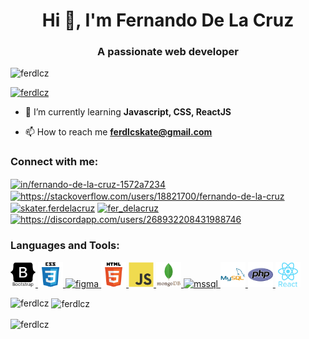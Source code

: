 <h1 align="center">Hi 👋, I'm Fernando De La Cruz</h1>
<h3 align="center">A passionate web developer</h3>

<p align="left"> <img src="https://komarev.com/ghpvc/?username=ferdlcz&label=Profile%20views&color=0e75b6&style=flat" alt="ferdlcz" /> </p>

<p align="left"> <a href="https://github.com/ryo-ma/github-profile-trophy"><img src="https://github-profile-trophy.vercel.app/?username=ferdlcz" alt="ferdlcz" /></a> </p>

- 🌱 I’m currently learning **Javascript, CSS, ReactJS**

- 📫 How to reach me **ferdlcskate@gmail.com**

<h3 align="left">Connect with me:</h3>
<p align="left">
<a href="https://linkedin.com/in/in/fernando-de-la-cruz-1572a7234" target="blank"><img align="center" src="https://raw.githubusercontent.com/rahuldkjain/github-profile-readme-generator/master/src/images/icons/Social/linked-in-alt.svg" alt="in/fernando-de-la-cruz-1572a7234" height="30" width="40" /></a>
<a href="https://stackoverflow.com/users/https://stackoverflow.com/users/18821700/fernando-de-la-cruz" target="blank"><img align="center" src="https://raw.githubusercontent.com/rahuldkjain/github-profile-readme-generator/master/src/images/icons/Social/stack-overflow.svg" alt="https://stackoverflow.com/users/18821700/fernando-de-la-cruz" height="30" width="40" /></a>
<a href="https://fb.com/skater.ferdelacruz" target="blank"><img align="center" src="https://raw.githubusercontent.com/rahuldkjain/github-profile-readme-generator/master/src/images/icons/Social/facebook.svg" alt="skater.ferdelacruz" height="30" width="40" /></a>
<a href="https://instagram.com/fer_delacruz" target="blank"><img align="center" src="https://raw.githubusercontent.com/rahuldkjain/github-profile-readme-generator/master/src/images/icons/Social/instagram.svg" alt="fer_delacruz" height="30" width="40" /></a>
<a href="https://discord.gg/https://discordapp.com/users/268932208431988746" target="blank"><img align="center" src="https://raw.githubusercontent.com/rahuldkjain/github-profile-readme-generator/master/src/images/icons/Social/discord.svg" alt="https://discordapp.com/users/268932208431988746" height="30" width="40" /></a>
</p>

<h3 align="left">Languages and Tools:</h3>
<p align="left"> <a href="https://getbootstrap.com" target="_blank" rel="noreferrer"> <img src="https://raw.githubusercontent.com/devicons/devicon/master/icons/bootstrap/bootstrap-plain-wordmark.svg" alt="bootstrap" width="40" height="40"/> </a> <a href="https://www.w3schools.com/css/" target="_blank" rel="noreferrer"> <img src="https://raw.githubusercontent.com/devicons/devicon/master/icons/css3/css3-original-wordmark.svg" alt="css3" width="40" height="40"/> </a> <a href="https://www.figma.com/" target="_blank" rel="noreferrer"> <img src="https://www.vectorlogo.zone/logos/figma/figma-icon.svg" alt="figma" width="40" height="40"/> </a> <a href="https://www.w3.org/html/" target="_blank" rel="noreferrer"> <img src="https://raw.githubusercontent.com/devicons/devicon/master/icons/html5/html5-original-wordmark.svg" alt="html5" width="40" height="40"/> </a> <a href="https://developer.mozilla.org/en-US/docs/Web/JavaScript" target="_blank" rel="noreferrer"> <img src="https://raw.githubusercontent.com/devicons/devicon/master/icons/javascript/javascript-original.svg" alt="javascript" width="40" height="40"/> </a> <a href="https://www.mongodb.com/" target="_blank" rel="noreferrer"> <img src="https://raw.githubusercontent.com/devicons/devicon/master/icons/mongodb/mongodb-original-wordmark.svg" alt="mongodb" width="40" height="40"/> </a> <a href="https://www.microsoft.com/en-us/sql-server" target="_blank" rel="noreferrer"> <img src="https://www.svgrepo.com/show/303229/microsoft-sql-server-logo.svg" alt="mssql" width="40" height="40"/> </a> <a href="https://www.mysql.com/" target="_blank" rel="noreferrer"> <img src="https://raw.githubusercontent.com/devicons/devicon/master/icons/mysql/mysql-original-wordmark.svg" alt="mysql" width="40" height="40"/> </a> <a href="https://www.php.net" target="_blank" rel="noreferrer"> <img src="https://raw.githubusercontent.com/devicons/devicon/master/icons/php/php-original.svg" alt="php" width="40" height="40"/> </a> <a href="https://reactjs.org/" target="_blank" rel="noreferrer"> <img src="https://raw.githubusercontent.com/devicons/devicon/master/icons/react/react-original-wordmark.svg" alt="react" width="40" height="40"/> </a> </p>

<p><img align="left" src="https://github-readme-stats.vercel.app/api/top-langs?username=ferdlcz&show_icons=true&locale=en&layout=compact" alt="ferdlcz" /></p>

<p>&nbsp;<img align="center" src="https://github-readme-stats.vercel.app/api?username=ferdlcz&show_icons=true&locale=en" alt="ferdlcz" /></p>

<p><img align="center" src="https://github-readme-streak-stats.herokuapp.com/?user=ferdlcz&" alt="ferdlcz" /></p>
